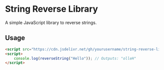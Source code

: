 # String Reverse Library
A simple JavaScript library to reverse strings.

## Usage
```html
<script src="https://cdn.jsdelivr.net/gh/yourusername/string-reverse-lib@1.0.0/stringReverse.js"></script>
<script>
    console.log(reverseString("Hello")); // Outputs: "olleH"
</script>
